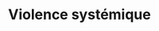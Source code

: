 ---
title: "Violence systémique"
slug: "violence-systemique"
definition: |
  Forme de violence intégrée aux institutions économiques, politiques ou sociales, produisant des préjudices collectifs sans acte individuel identifiable. Elle opère à travers les règles, normes et structures qui perpétuent les inégalités.
historicalContext: |
  Concept popularisé dans les traditions critiques et anticoloniales (Frantz Fanon, Johan Galtung). Táíwò l’utilise pour désigner les formes invisibles mais persistantes d’oppression mondiale que les réparations doivent cibler à l’échelle structurelle.
books:
  - reconsidering-reparations
---
